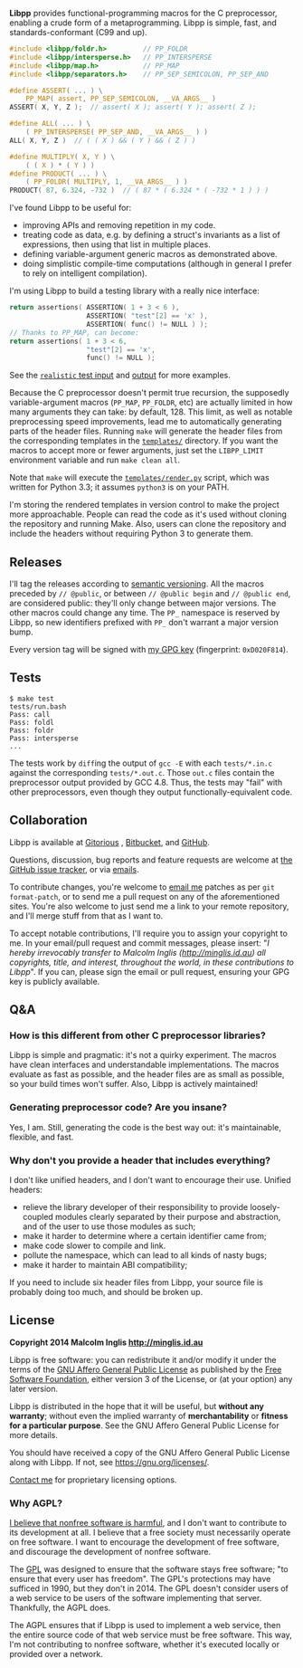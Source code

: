 **Libpp** provides functional-programming macros for the C preprocessor, enabling a crude form of a metaprogramming.
Libpp is simple, fast, and standards-conformant (C99 and up).

``` c
#include <libpp/foldr.h>         // PP_FOLDR
#include <libpp/intersperse.h>   // PP_INTERSPERSE
#include <libpp/map.h>           // PP_MAP
#include <libpp/separators.h>    // PP_SEP_SEMICOLON, PP_SEP_AND

#define ASSERT( ... ) \
    PP_MAP( assert, PP_SEP_SEMICOLON, __VA_ARGS__ )
ASSERT( X, Y, Z );  // assert( X ); assert( Y ); assert( Z );

#define ALL( ... ) \
    ( PP_INTERSPERSE( PP_SEP_AND, __VA_ARGS__ ) )
ALL( X, Y, Z )  // ( ( X ) && ( Y ) && ( Z ) )

#define MULTIPLY( X, Y ) \
    ( ( X ) * ( Y ) )
#define PRODUCT( ... ) \
    ( PP_FOLDR( MULTIPLY, 1, __VA_ARGS__ ) )
PRODUCT( 87, 6.324, -732 )  // ( 87 * ( 6.324 * ( -732 * 1 ) ) )
```

I've found Libpp to be useful for:

- improving APIs and removing repetition in my code.
- treating code as data, e.g. by defining a struct's invariants as a list of expressions, then using that list in
  multiple places.
- defining variable-argument generic macros as demonstrated above.
- doing simplistic compile-time computations (although in general I prefer to rely on intelligent compilation).

I'm using Libpp to build a testing library with a really nice interface:

``` c
return assertions( ASSERTION( 1 + 3 < 6 ),
                   ASSERTION( "test"[2] == 'x' ),
                   ASSERTION( func() != NULL ) );
// Thanks to PP_MAP, can become:
return assertions( 1 + 3 < 6,
                   "test"[2] == 'x',
                   func() != NULL );
```

See the [`realistic` test input](tests/realistic.in.c) and [output](tests/realistic.out.c) for more examples.

Because the C preprocessor doesn't permit true recursion, the supposedly variable-argument macros (`PP_MAP`, `PP_FOLDR`,
etc) are actually limited in how many arguments they can take: by default, 128. This limit, as well as notable
preprocessing speed improvements, lead me to automatically generating parts of the header files. Running `make` will
generate the header files from the corresponding templates in the [`templates/`](templates/) directory. If you want the
macros to accept more or fewer arguments, just set the `LIBPP_LIMIT` environment variable and run `make clean all`.

Note that `make` will execute the [`templates/render.py`](templates/render.py) script, which was written for Python 3.3;
it assumes `python3` is on your PATH.

I'm storing the rendered templates in version control to make the project more approachable. People can read the code as
it's used without cloning the repository and running Make. Also, users can clone the repository and include the headers
without requiring Python 3 to generate them.

## Releases

I'll tag the releases according to [semantic versioning](http://semver.org/spec/v2.0.0.html). All the macros preceded
by `// @public`, or between `// @public begin` and `// @public end`, are considered public: they'll only change between
major versions. The other macros could change any time. The `PP_` namespace is reserved by Libpp, so new identifiers
prefixed with `PP_` don't warrant a major version bump.

Every version tag will be signed
with [my GPG key](http://pool.sks-keyservers.net/pks/lookup?op=vindex&search=0xD020F814) (fingerprint: `0xD020F814`).

## Tests

```
$ make test
tests/run.bash
Pass: call
Pass: foldl
Pass: foldr
Pass: intersperse
...
```

The tests work by `diff`ing the output of `gcc -E` with each `tests/*.in.c` against the corresponding `tests/*.out.c`.
Those `out.c` files contain the preprocessor output provided by GCC 4.8. Thus, the tests may "fail" with other
preprocessors, even though they output functionally-equivalent code.

## Collaboration

Libpp is available at [Gitorious](https://gitorious.org/mcinglis/libpp)
, [Bitbucket](https://bitbucket.org/mcinglis/libpp), and [GitHub](https://github.com/mcinglis/libpp).

Questions, discussion, bug reports and feature requests are welcome
at [the GitHub issue tracker](https://github.com/mcinglis/libpp/issues), or via [emails](mailto:me@minglis.id.au).

To contribute changes, you're welcome to [email me](mailto:me@minglis.id.au) patches as per `git format-patch`, or to
send me a pull request on any of the aforementioned sites. You're also welcome to just send me a link to your remote
repository, and I'll merge stuff from that as I want to.

To accept notable contributions, I'll require you to assign your copyright to me. In your email/pull request and commit
messages, please insert: "*I hereby irrevocably transfer to Malcolm Inglis (http://minglis.id.au) all copyrights, title,
and interest, throughout the world, in these contributions to Libpp*". If you can, please sign the email or pull
request, ensuring your GPG key is publicly available.

## Q&A

### How is this different from other C preprocessor libraries?

Libpp is simple and pragmatic: it's not a quirky experiment. The macros have clean interfaces and understandable
implementations. The macros evaluate as fast as possible, and the header files are as small as possible, so your build
times won't suffer. Also, Libpp is actively maintained!

### Generating preprocessor code? Are you insane?

Yes, I am. Still, generating the code is the best way out: it's maintainable, flexible, and fast.

### Why don't you provide a header that includes everything?

I don't like unified headers, and I don't want to encourage their use. Unified headers:

- relieve the library developer of their responsibility to provide loosely-coupled modules clearly separated by their
  purpose and abstraction, and of the user to use those modules as such;
- make it harder to determine where a certain identifier came from;
- make code slower to compile and link.
- pollute the namespace, which can lead to all kinds of nasty bugs;
- make it harder to maintain ABI compatibility;

If you need to include six header files from Libpp, your source file is probably doing too much, and should be broken
up.

## License

**Copyright 2014 Malcolm Inglis <http://minglis.id.au>**

Libpp is free software: you can redistribute it and/or modify it under the terms of
the [GNU Affero General Public License](https://gnu.org/licenses/agpl.html) as published by
the [Free Software Foundation](https://fsf.org), either version 3 of the License, or (at your option) any later version.

Libpp is distributed in the hope that it will be useful, but **without any warranty**; without even the implied warranty
of **merchantability** or **fitness for a particular purpose**. See the GNU Affero General Public License for more
details.

You should have received a copy of the GNU Affero General Public License along with Libpp. If not,
see <https://gnu.org/licenses/>.

[Contact me](mailto:me@minglis.id.au) for proprietary licensing options.

### Why AGPL?

[I believe that nonfree software is harmful](http://minglis.id.au/blog/2014/04/09/free-software-free-society.html), and
I don't want to contribute to its development at all. I believe that a free society must necessarily operate on free
software. I want to encourage the development of free software, and discourage the development of nonfree software.

The [GPL](https://gnu.org/licenses/gpl.html) was designed to ensure that the software stays free software; "to ensure
that every user has freedom". The GPL's protections may have sufficed in 1990, but they don't in 2014. The GPL doesn't
consider users of a web service to be users of the software implementing that server. Thankfully, the AGPL does.

The AGPL ensures that if Libpp is used to implement a web service, then the entire source code of that web service must
be free software. This way, I'm not contributing to nonfree software, whether it's executed locally or provided over a
network.

